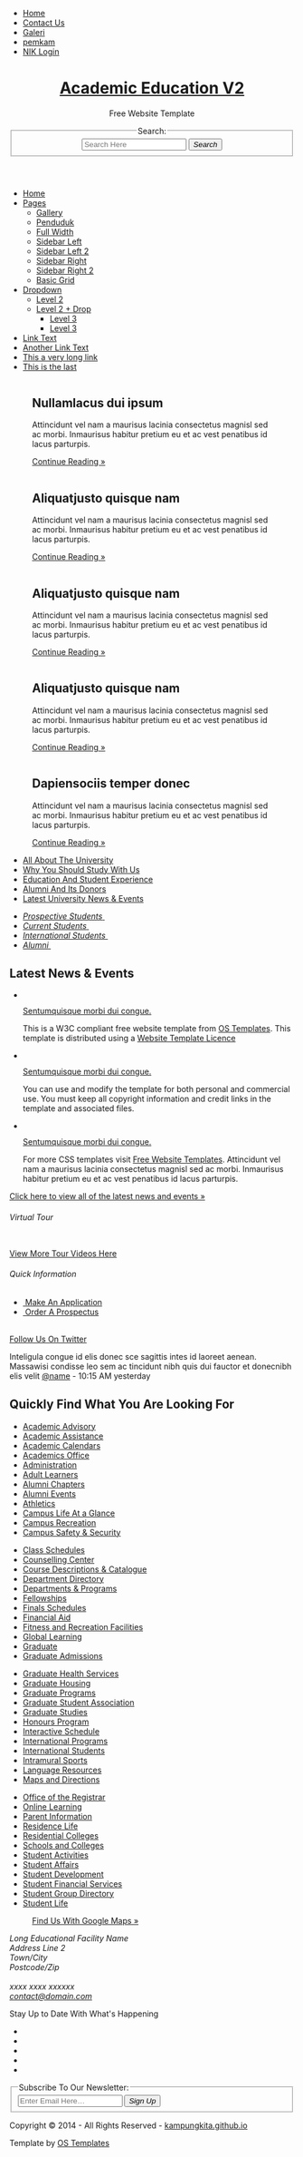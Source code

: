 <!DOCTYPE html>
<!--
Template Name: Academic Education V2
Author: <a href="http://www.os-templates.com/">OS Templates</a>
Author URI: http://www.kampungkita.github.io/
Licence: Free to use under our free template licence terms
Licence URI: http://www.os-templates.com/template-terms
-->
<html>
<head>
<title>Academic Education V2</title>
<meta charset="utf-8">
<meta name="viewport" content="width=device-width, initial-scale=1.0, maximum-scale=1.0, user-scalable=no">
<link href="layout/styles/layout.css" rel="stylesheet" type="text/css" media="all">
</head>
<body id="top">
<!-- ################################################################################################ --> 
<!-- ################################################################################################ --> 
<!-- ################################################################################################ -->
<div class="wrapper row0">
  <div id="topbar" class="clear"> 
    <!-- ################################################################################################ -->
    <nav>
      <ul>
        <li><a href="#">Home</a></li>
        <li><a href="#">Contact Us</a></li>
        <li><a href="#">Galeri</a></li>
        <li><a href="#">pemkam</a></li>
        <li><a href="#">NIK Login</a></li>
      </ul>
    </nav>
    <!-- ################################################################################################ --> 
  </div>
</div>
<!-- ################################################################################################ --> 
<!-- ################################################################################################ --> 
<!-- ################################################################################################ -->
<div class="wrapper row1">
  <header id="header" class="clear"> 
    <!-- ################################################################################################ -->
    <div id="logo" class="fl_left">
      <h1><a href="index.html">Academic Education V2</a></h1>
      <p>Free Website Template</p>
    </div>
    <div class="fl_right">
      <form class="clear" method="post" action="#">
        <fieldset>
          <legend>Search:</legend>
          <input type="text" value="" placeholder="Search Here">
          <button class="fa fa-search" type="submit" title="Search"><em>Search</em></button>
        </fieldset>
      </form>
    </div>
    <!-- ################################################################################################ --> 
  </header>
</div>
<!-- ################################################################################################ --> 
<!-- ################################################################################################ --> 
<!-- ################################################################################################ -->
<div class="wrapper row2">
  <div class="rounded">
    <nav id="mainav" class="clear"> 
      <!-- ################################################################################################ -->
      <ul class="clear">
        <li class="active"><a href="index.html">Home</a></li>
        <li><a class="drop" href="#">Pages</a>
          <ul>
            <li><a href="pages/gallery.html">Gallery</a></li>
            <li><a href="pages/portfolio.html">Penduduk</a></li>
            <li><a href="pages/full-width.html">Full Width</a></li>
            <li><a href="pages/sidebar-left.html">Sidebar Left</a></li>
            <li><a href="pages/sidebar-left-2.html">Sidebar Left 2</a></li>
            <li><a href="pages/sidebar-right.html">Sidebar Right</a></li>
            <li><a href="pages/sidebar-right-2.html">Sidebar Right 2</a></li>
            <li><a href="pages/basic-grid.html">Basic Grid</a></li>
          </ul>
        </li>
        <li><a class="drop" href="#">Dropdown</a>
          <ul>
            <li><a href="#">Level 2</a></li>
            <li><a class="drop" href="#">Level 2 + Drop</a>
              <ul>
                <li><a href="#">Level 3</a></li>
                <li><a href="#">Level 3</a></li>
              </ul>
            </li>
          </ul>
        </li>
        <li><a href="#">Link Text</a></li>
        <li><a href="#">Another Link Text</a></li>
        <li><a href="#">This a very long link</a></li>
        <li><a href="#">This is the last</a></li>
      </ul>
      <!-- ################################################################################################ --> 
    </nav>
  </div>
</div>
<!-- ################################################################################################ --> 
<!-- ################################################################################################ --> 
<!-- ################################################################################################ -->
<div class="wrapper">
  <div id="slider">
    <div id="slide-wrapper" class="rounded clear"> 
      <!-- ################################################################################################ -->
      <figure id="slide-1"><a class="view" href="#"><img src="images/demo/slider/1.png" alt=""></a>
        <figcaption>
          <h2>Nullamlacus dui ipsum</h2>
          <p>Attincidunt vel nam a maurisus lacinia consectetus magnisl sed ac morbi. Inmaurisus habitur pretium eu et ac vest penatibus id lacus parturpis.</p>
          <p class="right"><a href="#">Continue Reading &raquo;</a></p>
        </figcaption>
      </figure>
      <figure id="slide-2"><a class="view" href="#"><img src="images/demo/slider/2.png" alt=""></a>
        <figcaption>
          <h2>Aliquatjusto quisque nam</h2>
          <p>Attincidunt vel nam a maurisus lacinia consectetus magnisl sed ac morbi. Inmaurisus habitur pretium eu et ac vest penatibus id lacus parturpis.</p>
          <p class="right"><a href="#">Continue Reading &raquo;</a></p>
        </figcaption>
      </figure>
      <figure id="slide-3"><a class="view" href="#"><img src="images/demo/slider/3.png" alt=""></a>
        <figcaption>
          <h2>Aliquatjusto quisque nam</h2>
          <p>Attincidunt vel nam a maurisus lacinia consectetus magnisl sed ac morbi. Inmaurisus habitur pretium eu et ac vest penatibus id lacus parturpis.</p>
          <p class="right"><a href="#">Continue Reading &raquo;</a></p>
        </figcaption>
      </figure>
      <figure id="slide-4"><a class="view" href="#"><img src="images/demo/slider/4.png" alt=""></a>
        <figcaption>
          <h2>Aliquatjusto quisque nam</h2>
          <p>Attincidunt vel nam a maurisus lacinia consectetus magnisl sed ac morbi. Inmaurisus habitur pretium eu et ac vest penatibus id lacus parturpis.</p>
          <p class="right"><a href="#">Continue Reading &raquo;</a></p>
        </figcaption>
      </figure>
      <figure id="slide-5"><a class="view" href="#"><img src="images/demo/slider/5.png" alt=""></a>
        <figcaption>
          <h2>Dapiensociis temper donec</h2>
          <p>Attincidunt vel nam a maurisus lacinia consectetus magnisl sed ac morbi. Inmaurisus habitur pretium eu et ac vest penatibus id lacus parturpis.</p>
          <p class="right"><a href="#">Continue Reading &raquo;</a></p>
        </figcaption>
      </figure>
      <!-- ################################################################################################ -->
      <ul id="slide-tabs">
        <li><a href="#slide-1">All About The University</a></li>
        <li><a href="#slide-2">Why You Should Study With Us</a></li>
        <li><a href="#slide-3">Education And Student Experience</a></li>
        <li><a href="#slide-4">Alumni And Its Donors</a></li>
        <li><a href="#slide-5">Latest University News &amp; Events</a></li>
      </ul>
      <!-- ################################################################################################ --> 
    </div>
  </div>
</div>
<!-- ################################################################################################ --> 
<!-- ################################################################################################ --> 
<!-- ################################################################################################ -->
<div class="wrapper row3">
  <div class="rounded">
    <main class="container clear"> 
      <!-- main body --> 
      <!-- ################################################################################################ -->
      <div class="group btmspace-30"> 
        <!-- Left Column -->
        <div class="one_quarter first"> 
          <!-- ################################################################################################ -->
          <ul class="nospace">
            <li class="btmspace-15"><a href="#"><em class="heading">Prospective Students</em> <img class="borderedbox" src="images/demo/220x95.gif" alt=""></a></li>
            <li class="btmspace-15"><a href="#"><em class="heading">Current Students</em> <img class="borderedbox" src="images/demo/220x95.gif" alt=""></a></li>
            <li class="btmspace-15"><a href="#"><em class="heading">International Students</em> <img class="borderedbox" src="images/demo/220x95.gif" alt=""></a></li>
            <li><a href="#"><em class="heading">Alumni</em> <img class="borderedbox" src="images/demo/220x95.gif" alt=""></a></li>
          </ul>
          <!-- ################################################################################################ --> 
        </div>
        <!-- / Left Column --> 
        <!-- Middle Column -->
        <div class="one_half"> 
          <!-- ################################################################################################ -->
          <h2>Latest News &amp; Events</h2>
          <ul class="nospace listing">
            <li class="clear">
              <div class="imgl borderedbox"><img src="images/demo/120x120.gif" alt=""></div>
              <p class="nospace btmspace-15"><a href="#">Sentumquisque morbi dui congue.</a></p>
              <p>This is a W3C compliant free website template from <a href="http://www.os-templates.com/" title="Free Website Templates">OS Templates</a>. This template is distributed using a <a href="http://www.os-templates.com/template-terms">Website Template Licence</a></p>
            </li>
            <li class="clear">
              <div class="imgl borderedbox"><img src="images/demo/120x120.gif" alt=""></div>
              <p class="nospace btmspace-15"><a href="#">Sentumquisque morbi dui congue.</a></p>
              <p>You can use and modify the template for both personal and commercial use. You must keep all copyright information and credit links in the template and associated files.</p>
            </li>
            <li class="clear">
              <div class="imgl borderedbox"><img src="images/demo/120x120.gif" alt=""></div>
              <p class="nospace btmspace-15"><a href="#">Sentumquisque morbi dui congue.</a></p>
              <p>For more CSS templates visit <a href="http://www.os-templates.com/">Free Website Templates</a>. Attincidunt vel nam a maurisus lacinia consectetus magnisl sed ac morbi. Inmaurisus habitur pretium eu et ac vest penatibus id lacus parturpis.</p>
            </li>
          </ul>
          <p class="right"><a href="#">Click here to view all of the latest news and events &raquo;</a></p>
          <!-- ################################################################################################ --> 
        </div>
        <!-- / Middle Column --> 
        <!-- Right Column -->
        <div class="one_quarter sidebar"> 
          <!-- ################################################################################################ -->
          <div class="sdb_holder">
            <h6>Virtual Tour</h6>
            <div class="mediacontainer"><img src="images/demo/video.gif" alt="">
              <p><a href="#">View More Tour Videos Here</a></p>
            </div>
          </div>
          <div class="sdb_holder">
            <h6>Quick Information</h6>
            <ul class="nospace quickinfo">
              <li class="clear"><a href="#"><img src="images/demo/80x80.gif" alt=""> Make An Application</a></li>
              <li class="clear"><a href="#"><img src="images/demo/80x80.gif" alt=""> Order A Prospectus</a></li>
            </ul>
          </div>
          <!-- ################################################################################################ --> 
        </div>
        <!-- / Right Column --> 
      </div>
      <!-- ################################################################################################ --> 
      <!-- ################################################################################################ -->
      <div id="twitter" class="group btmspace-30">
        <div class="one_quarter first center"><a href="#"><i class="fa fa-twitter fa-3x"></i><br>
          Follow Us On Twitter</a></div>
        <div class="three_quarter bold">
          <p>Inteligula congue id elis donec sce sagittis intes id laoreet aenean. Massawisi condisse leo sem ac tincidunt nibh quis dui fauctor et donecnibh elis velit <a href="#">@name</a> - 10:15 AM yesterday</p>
        </div>
      </div>
      <!-- ################################################################################################ --> 
      <!-- ################################################################################################ -->
      <div class="group">
        <h2>Quickly Find What You Are Looking For</h2>
        <div class="one_quarter first"> 
          <!-- ################################################################################################ -->
          <ul class="nospace">
            <li><a href="#">Academic Advisory</a></li>
            <li><a href="#">Academic Assistance</a></li>
            <li><a href="#">Academic Calendars</a></li>
            <li><a href="#">Academics Office</a></li>
            <li><a href="#">Administration</a></li>
            <li><a href="#">Adult Learners</a></li>
            <li><a href="#">Alumni Chapters</a></li>
            <li><a href="#">Alumni Events</a></li>
            <li><a href="#">Athletics</a></li>
            <li><a href="#">Campus Life At a Glance</a></li>
            <li><a href="#">Campus Recreation</a></li>
            <li><a href="#">Campus Safety &amp; Security</a></li>
          </ul>
          <!-- ################################################################################################ --> 
        </div>
        <div class="one_quarter"> 
          <!-- ################################################################################################ -->
          <ul class="nospace">
            <li><a href="#">Class Schedules</a></li>
            <li><a href="#">Counselling Center</a></li>
            <li><a href="#">Course Descriptions &amp; Catalogue</a></li>
            <li><a href="#">Department Directory</a></li>
            <li><a href="#">Departments &amp; Programs</a></li>
            <li><a href="#">Fellowships</a></li>
            <li><a href="#">Finals Schedules</a></li>
            <li><a href="#">Financial Aid</a></li>
            <li><a href="#">Fitness and Recreation Facilities</a></li>
            <li><a href="#">Global Learning</a></li>
            <li><a href="#">Graduate</a></li>
            <li><a href="#">Graduate Admissions</a></li>
          </ul>
          <!-- ################################################################################################ --> 
        </div>
        <div class="one_quarter"> 
          <!-- ################################################################################################ -->
          <ul class="nospace">
            <li><a href="#">Graduate Health Services</a></li>
            <li><a href="#">Graduate Housing</a></li>
            <li><a href="#">Graduate Programs</a></li>
            <li><a href="#">Graduate Student Association</a></li>
            <li><a href="#">Graduate Studies</a></li>
            <li><a href="#">Honours Program</a></li>
            <li><a href="#">Interactive Schedule</a></li>
            <li><a href="#">International Programs</a></li>
            <li><a href="#">International Students</a></li>
            <li><a href="#">Intramural Sports</a></li>
            <li><a href="#">Language Resources</a></li>
            <li><a href="#">Maps and Directions</a></li>
          </ul>
          <!-- ################################################################################################ --> 
        </div>
        <div class="one_quarter"> 
          <!-- ################################################################################################ -->
          <ul class="nospace">
            <li><a href="#">Office of the Registrar</a></li>
            <li><a href="#">Online Learning</a></li>
            <li><a href="#">Parent Information</a></li>
            <li><a href="#">Residence Life</a></li>
            <li><a href="#">Residential Colleges</a></li>
            <li><a href="#">Schools and Colleges</a></li>
            <li><a href="#">Student Activities</a></li>
            <li><a href="#">Student Affairs</a></li>
            <li><a href="#">Student Development</a></li>
            <li><a href="#">Student Financial Services</a></li>
            <li><a href="#">Student Group Directory</a></li>
            <li><a href="#">Student Life</a></li>
          </ul>
          <!-- ################################################################################################ --> 
        </div>
      </div>
      <!-- ################################################################################################ --> 
      <!-- / main body -->
      <div class="clear"></div>
    </main>
  </div>
</div>
<!-- ################################################################################################ --> 
<!-- ################################################################################################ --> 
<!-- ################################################################################################ -->
<div class="wrapper row4">
  <div class="rounded">
    <footer id="footer" class="clear"> 
      <!-- ################################################################################################ -->
      <div class="one_third first">
        <figure class="center"><img class="btmspace-15" src="images/demo/worldmap.png" alt="">
          <figcaption><a href="#">Find Us With Google Maps &raquo;</a></figcaption>
        </figure>
      </div>
      <div class="one_third">
        <address>
        Long Educational Facility Name<br>
        Address Line 2<br>
        Town/City<br>
        Postcode/Zip<br>
        <br>
        <i class="fa fa-phone pright-10"></i> xxxx xxxx xxxxxx<br>
        <i class="fa fa-envelope-o pright-10"></i> <a href="#">contact@domain.com</a>
        </address>
      </div>
      <div class="one_third">
        <p class="nospace btmspace-10">Stay Up to Date With What's Happening</p>
        <ul class="faico clear">
          <li><a class="faicon-twitter" href="#"><i class="fa fa-twitter"></i></a></li>
          <li><a class="faicon-linkedin" href="#"><i class="fa fa-linkedin"></i></a></li>
          <li><a class="faicon-facebook" href="#"><i class="fa fa-facebook"></i></a></li>
          <li><a class="faicon-flickr" href="#"><i class="fa fa-flickr"></i></a></li>
          <li><a class="faicon-rss" href="#"><i class="fa fa-rss"></i></a></li>
        </ul>
        <form class="clear" method="post" action="#">
          <fieldset>
            <legend>Subscribe To Our Newsletter:</legend>
            <input type="text" value="" placeholder="Enter Email Here&hellip;">
            <button class="fa fa-sign-in" type="submit" title="Sign Up"><em>Sign Up</em></button>
          </fieldset>
        </form>
      </div>
      <!-- ################################################################################################ --> 
    </footer>
  </div>
</div>
<!-- ################################################################################################ --> 
<!-- ################################################################################################ --> 
<!-- ################################################################################################ -->
<div class="wrapper row5">
  <div id="copyright" class="clear"> 
    <!-- ################################################################################################ -->
    <p class="fl_left">Copyright &copy; 2014 - All Rights Reserved - <a href="#">kampungkita.github.io</a></p>
    <p class="fl_right">Template by <a target="_blank" href="http://www.os-templates.com/" title="Free Website Templates">OS Templates</a></p>
    <!-- ################################################################################################ --> 
  </div>
</div>
<!-- JAVASCRIPTS --> 
<script src="layout/scripts/jquery.min.js"></script> 
<script src="layout/scripts/jquery.fitvids.min.js"></script> 
<script src="layout/scripts/jquery.mobilemenu.js"></script> 
<script src="layout/scripts/tabslet/jquery.tabslet.min.js"></script>
</body>
</html>
